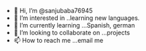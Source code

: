 - 👋 Hi, I’m @sanjubaba76945
- 👀 I’m interested in ..learning new languages.
- 🌱 I’m currently learning ...Spanish, german
- 💞️ I’m looking to collaborate on ...projects 
- 📫 How to reach me ...email me 

<!---
sanjubaba76945/sanjubaba76945 is a ✨ special ✨ repository because its `README.md` (this file) appears on your GitHub profile.
You can click the Preview link to take a look at your changes.
--->
